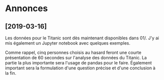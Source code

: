 # Annonces

## [2019-03-16]

Les données pour le Titanic sont dès maintenant disponibles dans 01/.
J'y ai mis également un Jupyter notebook avec quelques exemples.

Comme rappel, cinq personnes choisis au hasard feront une courte
présentation de 60 secondes sur l'analyse des données du Titanic.  La
partie la plus importante sera l'usage de pandas pour le faire.
Également important sera la formulation d'une question précise et
d'une conclusion à la fin.
